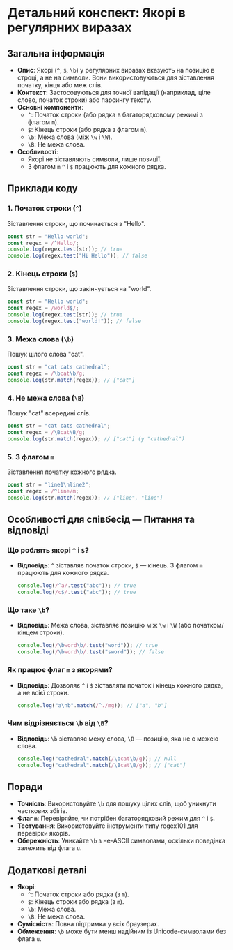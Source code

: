 # Детальний конспект: Якорі в регулярних виразах

## Загальна інформація

- **Опис**: Якорі (`^`, `$`, `\b`) у регулярних виразах вказують на позицію в строці, а не на символи. Вони використовуються для зіставлення початку, кінця або меж слів.
- **Контекст**: Застосовуються для точної валідації (наприклад, ціле слово, початок строки) або парсингу тексту.
- **Основні компоненти**:
  - `^`: Початок строки (або рядка в багаторядковому режимі з флагом `m`).
  - `$`: Кінець строки (або рядка з флагом `m`).
  - `\b`: Межа слова (між `\w` і `\W`).
  - `\B`: Не межа слова.
- **Особливості**:
  - Якорі не зіставляють символи, лише позиції.
  - З флагом `m` `^` і `$` працюють для кожного рядка.

## Приклади коду

### 1. Початок строки (`^`)

Зіставлення строки, що починається з "Hello".

```javascript
const str = "Hello world";
const regex = /^Hello/;
console.log(regex.test(str)); // true
console.log(regex.test("Hi Hello")); // false
```

### 2. Кінець строки (`$`)

Зіставлення строки, що закінчується на "world".

```javascript
const str = "Hello world";
const regex = /world$/;
console.log(regex.test(str)); // true
console.log(regex.test("world!")); // false
```

### 3. Межа слова (`\b`)

Пошук цілого слова "cat".

```javascript
const str = "cat cats cathedral";
const regex = /\bcat\b/g;
console.log(str.match(regex)); // ["cat"]
```

### 4. Не межа слова (`\B`)

Пошук "cat" всередині слів.

```javascript
const str = "cat cats cathedral";
const regex = /\Bcat\B/g;
console.log(str.match(regex)); // ["cat"] (у "cathedral")
```

### 5. З флагом `m`

Зіставлення початку кожного рядка.

```javascript
const str = "line1\nline2";
const regex = /^line/m;
console.log(str.match(regex)); // ["line", "line"]
```

## Особливості для співбесід — Питання та відповіді

### Що роблять якорі `^` і `$`?

- **Відповідь**: `^` зіставляє початок строки, `$` — кінець. З флагом `m` працюють для кожного рядка.
  ```javascript
  console.log(/^a/.test("abc")); // true
  console.log(/c$/.test("abc")); // true
  ```

### Що таке `\b`?

- **Відповідь**: Межа слова, зіставляє позицію між `\w` і `\W` (або початком/кінцем строки).
  ```javascript
  console.log(/\bword\b/.test("word")); // true
  console.log(/\bword\b/.test("sword")); // false
  ```

### Як працює флаг `m` з якорями?

- **Відповідь**: Дозволяє `^` і `$` зіставляти початок і кінець кожного рядка, а не всієї строки.
  ```javascript
  console.log("a\nb".match(/^./mg)); // ["a", "b"]
  ```

### Чим відрізняється `\b` від `\B`?

- **Відповідь**: `\b` зіставляє межу слова, `\B` — позицію, яка не є межею слова.
  ```javascript
  console.log("cathedral".match(/\bcat\b/g)); // null
  console.log("cathedral".match(/\Bcat\B/g)); // ["cat"]
  ```

## Поради

- **Точність**: Використовуйте `\b` для пошуку цілих слів, щоб уникнути часткових збігів.
- **Флаг `m`**: Перевіряйте, чи потрібен багаторядковий режим для `^` і `$`.
- **Тестування**: Використовуйте інструменти типу regex101 для перевірки якорів.
- **Обережність**: Уникайте `\b` з не-ASCII символами, оскільки поведінка залежить від флага `u`.

## Додаткові деталі

- **Якорі**:
  - `^`: Початок строки або рядка (з `m`).
  - `$`: Кінець строки або рядка (з `m`).
  - `\b`: Межа слова.
  - `\B`: Не межа слова.
- **Сумісність**: Повна підтримка у всіх браузерах.
- **Обмеження**: `\b` може бути менш надійним із Unicode-символами без флага `u`.